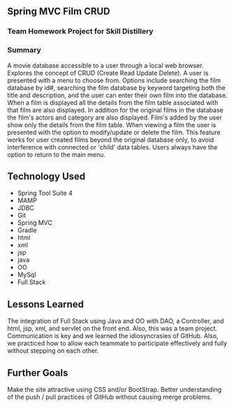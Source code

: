 ## Spring MVC Film CRUD

### Team Homework Project for Skill Distillery

### Summary
A movie database accessible to a user through a local web browser. Explores the concept of CRUD (Create Read Update Delete).
A user is presented with a menu to choose from. Options include searching the film database by id#, searching the film database by keyword targeting both the title and description, and the user can enter their own film into the database.
When a film is displayed all the details from the film table associated with that film are also displayed. In addition for the original films in the database the film's actors and category are also displayed. Film's added by the user show only the details from the film table.
When viewing a film the user is presented with the option to modify/update or delete the film. This feature works for user created films beyond the original database only, to avoid interference with connected or 'child' data tables.
Users always have the option to return to the main menu.

## Technology Used
 <ul> <li> Spring Tool Suite 4 <li> MAMP <li>JDBC <li>Git <li>Spring MVC <li>Gradle <li>html <li>xml <li>jsp <li>java <li>OO <li>MySql
 <li>Full Stack </li> </ul>

## Lessons Learned
The integration of Full Stack using Java and OO with DAO, a Controller, and html, jsp, xml, and servlet on the front end.
Also, this was a team project. Communication is key and we learned the idiosyncrasies of GitHub. Also, we practiced how to allow each teammate to participate effectively and fully without stepping on each other.

## Further Goals
Make the site attractive using CSS and/or BootStrap.
Better understanding of the push / pull practices of GitHub without causing merge problems. 
